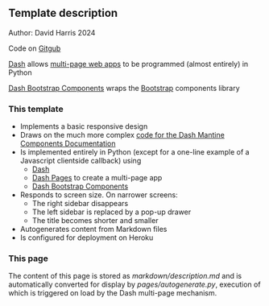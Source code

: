 ## Template description

Author: David Harris 2024

Code on [Gitgub](https://github.com/dh3968mlq/dash-bootstrap-starter-kit)

[Dash](https://dash.plotly.com/) allows [multi-page web apps](https://dash.plotly.com/)
to be programmed (almost entirely) in Python

[Dash Bootstrap Components](https://dash-bootstrap-components.opensource.faculty.ai/)
wraps the [Bootstrap](https://getbootstrap.com/docs/3.4/components/) components library

### This template

* Implements a basic responsive design
* Draws on the much more complex [code for the Dash Mantine Components Documentation](https://github.com/snehilvj/dmc-docs)
* Is implemented entirely in Python (except for a one-line example of a Javascript clientside callback) using
    * [Dash](https://dash.plotly.com/urls)
    * [Dash Pages](https://dash.plotly.com/urls) to create a multi-page app
    * [Dash Bootstrap Components](https://dash-bootstrap-components.opensource.faculty.ai/)
* Responds to screen size. On narrower screens:
    * The right sidebar disappears
    * The left sidebar is replaced by a pop-up drawer
    * The title becomes shorter and smaller
* Autogenerates content from Markdown files
* Is configured for deployment on Heroku

### This page

The content of this page is stored as *markdown/description.md* and is automatically 
converted for display by *pages/autogenerate.py*, execution of which is 
triggered on load by the Dash multi-page mechanism.


